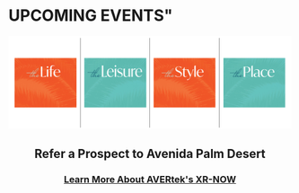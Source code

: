 # UPCOMING EVENTS" <!-- Loads <model-viewer> for old browsers like IE11: -->
<p align="center">
  <img src="images/Header 1.png" width=1200>
</p>
<h2 style="text-align: center;" markdown="1"> Refer a Prospect to Avenida Palm Desert</h2> <!-- Loads <model-viewer> for old browsers like IE11: -->

<h3 style="text-align: center;" markdown="1"><a href="https://avertek.net/" onclick="getOutboundLink('https://avertek.net/'); return false;">Learn More About AVERtek's XR-NOW</a></h3> 
  <br><br>
